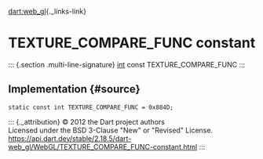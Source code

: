 [dart:web\_gl](../../dart-web_gl/dart-web_gl-library){._links-link}

TEXTURE\_COMPARE\_FUNC constant
===============================

::: {.section .multi-line-signature}
[int](../../dart-core/int-class) const TEXTURE\_COMPARE\_FUNC
:::

Implementation {#source}
--------------

``` {.language-dart data-language="dart"}
static const int TEXTURE_COMPARE_FUNC = 0x884D;
```

::: {._attribution}
© 2012 the Dart project authors\
Licensed under the BSD 3-Clause \"New\" or \"Revised\" License.\
<https://api.dart.dev/stable/2.18.5/dart-web_gl/WebGL/TEXTURE_COMPARE_FUNC-constant.html>
:::
